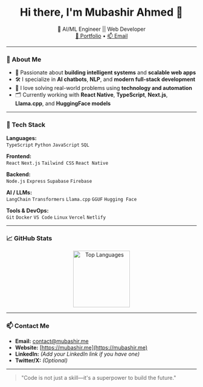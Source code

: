 <h1 align="center">Hi there, I'm Mubashir Ahmed 👋</h1>

<p align="center">
  🤖 AI/ML Engineer || Web Developer <br/>
  <a href="https://mubashir.me" target="_blank">🌟 Portfolio</a> • 
  <a href="mailto:contact@mubashir.me">📫 Email</a>
</p>

---

### 🚀 About Me

- 🧠 Passionate about **building intelligent systems** and **scalable web apps**
- 🛠️ I specialize in **AI chatbots**, **NLP**, and **modern full-stack development**
- 🧩 I love solving real-world problems using **technology and automation**
- 🗂️ Currently working with **React Native**, **TypeScript**, **Next.js**, **Llama.cpp**, and **HuggingFace models**

---

### 🧰 Tech Stack

**Languages:**  
`TypeScript` `Python` `JavaScript` `SQL`

**Frontend:**  
`React` `Next.js` `Tailwind CSS` `React Native`

**Backend:**  
`Node.js` `Express` `Supabase` `Firebase`

**AI / LLMs:**  
`LangChain` `Transformers` `Llama.cpp` `GGUF` `Hugging Face`

**Tools & DevOps:**  
`Git` `Docker` `VS Code` `Linux` `Vercel` `Netlify`

---

### 📈 GitHub Stats

<p align="center">
<!--   <img src="https://github-readme-stats.vercel.app/api?username=Mubashir-19&show_icons=true&theme=radical" alt="GitHub Stats" height="150"/> -->
  <img src="https://github-readme-stats.vercel.app/api/top-langs/?username=Mubashir-19&layout=compact&theme=radical" alt="Top Languages" height="150"/>
</p>

---

### 📫 Contact Me

- **Email:** [contact@mubashir.me](mailto:contact@mubashir.me)  
- **Website:** [https://mubashir.me](https://mubashir.me)  
- **LinkedIn:** *(Add your LinkedIn link if you have one)*  
- **Twitter/X:** *(Optional)*  

---

> "Code is not just a skill—it's a superpower to build the future."

